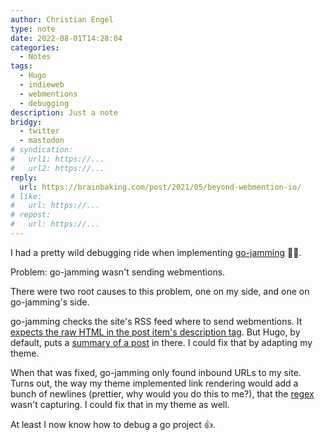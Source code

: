 ```yaml
---
author: Christian Engel
type: note
date: 2022-08-01T14:28:04
categories:
  - Notes
tags:
  - Hugo
  - indieweb
  - webmentions
  - debugging
description: Just a note
bridgy:
  - twitter
  - mastodon
# syndication:
#   url1: https://...
#   url2: https://...
reply:
  url: https://brainbaking.com/post/2021/05/beyond-webmention-io/
# like:
#   url: https://...
# repost:
#   url: https://...
---
```


I had a pretty wild debugging ride when implementing [go-jamming](https://git.brainbaking.com/wgroeneveld/go-jamming) 😵‍💫.

Problem: go-jamming wasn't sending webmentions.

There were two root causes to this problem, one on my side, and one on go-jamming's side.

go-jamming checks the site's RSS feed where to send webmentions. It [expects the raw HTML in the post item's description tag](https://git.brainbaking.com/wgroeneveld/go-jamming/src/branch/master/app/webmention/send/rsslinkcollector.go#L52). But Hugo, by default, puts a [summary of a post](https://github.com/gohugoio/hugo/blob/master/tpl/tplimpl/embedded/templates/_default/rss.xml#L35) in there. I could fix that by adapting my theme.

When that was fixed, go-jamming only found inbound URLs to my site. Turns out, the way my theme implemented link rendering would add a bunch of newlines (prettier, why would you do this to me?), that the [regex](https://git.brainbaking.com/wgroeneveld/go-jamming/src/branch/master/app/webmention/send/rsslinkcollector.go#L59) wasn't capturing. I could fix that in my theme as well.

At least I now know how to debug a go project 👍.

